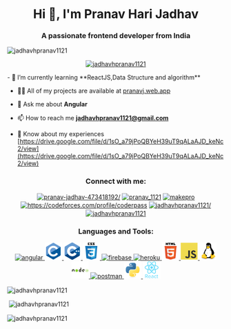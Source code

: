 <h1 align="center">Hi 👋, I'm Pranav Hari Jadhav</h1>
<h3 align="center">A passionate frontend developer from India</h3>

<p align="left"> <img src="https://komarev.com/ghpvc/?username=jadhavhpranav1121&label=Profile%20views&color=0e75b6&style=flat" alt="jadhavhpranav1121" /> </p>

<p align="center"> <a href="https://github.com/ryo-ma/github-profile-trophy"><img src="https://github-profile-trophy.vercel.app/?username=jadhavhpranav1121" alt="jadhavhpranav1121" /></a> </p>
<div style="display:flex:justify-content:center">
- 🌱 I’m currently learning **ReactJS,Data Structure and algorithm**

- 👨‍💻 All of my projects are available at [pranavj.web.app](pranavj.web.app)

- 💬 Ask me about **Angular**

- 📫 How to reach me **jadhavhpranav1121@gmail.com**

- 📄 Know about my experiences [https://drive.google.com/file/d/1sO_a79jPoQBYeH39uT9qALaAJD_keNc2/view](https://drive.google.com/file/d/1sO_a79jPoQBYeH39uT9qALaAJD_keNc2/view)
</div>
<h3 align="center">Connect with me:</h3>
<p align="center">
<a href="https://linkedin.com/in/pranav-jadhav-473418192/" target="blank"><img align="center" src="https://raw.githubusercontent.com/rahuldkjain/github-profile-readme-generator/master/src/images/icons/Social/linked-in-alt.svg" alt="pranav-jadhav-473418192/" height="30" width="40" /></a>
<a href="https://www.codechef.com/users/pranav_1121" target="blank"><img align="center" src="https://cdn.jsdelivr.net/npm/simple-icons@3.1.0/icons/codechef.svg" alt="pranav_1121" height="30" width="40" /></a>
<a href="https://www.hackerrank.com/makepro" target="blank"><img align="center" src="https://raw.githubusercontent.com/rahuldkjain/github-profile-readme-generator/master/src/images/icons/Social/hackerrank.svg" alt="makepro" height="30" width="40" /></a>
<a href="https://codeforces.com/profile/https://codeforces.com/profile/coderpass" target="blank"><img align="center" src="https://raw.githubusercontent.com/rahuldkjain/github-profile-readme-generator/master/src/images/icons/Social/codeforces.svg" alt="https://codeforces.com/profile/coderpass" height="30" width="40" /></a>
<a href="https://www.leetcode.com/jadhavhpranav1121/" target="blank"><img align="center" src="https://raw.githubusercontent.com/rahuldkjain/github-profile-readme-generator/master/src/images/icons/Social/leet-code.svg" alt="jadhavhpranav1121/" height="30" width="40" /></a>
<a href="https://auth.geeksforgeeks.org/user/jadhavhpranav1121" target="blank"><img align="center" src="https://raw.githubusercontent.com/rahuldkjain/github-profile-readme-generator/master/src/images/icons/Social/geeks-for-geeks.svg" alt="jadhavhpranav1121" height="30" width="40" /></a>
</p>

<h3 align="center">Languages and Tools:</h3>
<p align="center"> <a href="https://angular.io" target="_blank" rel="noreferrer"> <img src="https://angular.io/assets/images/logos/angular/angular.svg" alt="angular" width="40" height="40"/> </a> <a href="https://www.cprogramming.com/" target="_blank" rel="noreferrer"> <img src="https://raw.githubusercontent.com/devicons/devicon/master/icons/c/c-original.svg" alt="c" width="40" height="40"/> </a> <a href="https://www.w3schools.com/cpp/" target="_blank" rel="noreferrer"> <img src="https://raw.githubusercontent.com/devicons/devicon/master/icons/cplusplus/cplusplus-original.svg" alt="cplusplus" width="40" height="40"/> </a> <a href="https://www.w3schools.com/css/" target="_blank" rel="noreferrer"> <img src="https://raw.githubusercontent.com/devicons/devicon/master/icons/css3/css3-original-wordmark.svg" alt="css3" width="40" height="40"/> </a> <a href="https://firebase.google.com/" target="_blank" rel="noreferrer"> <img src="https://www.vectorlogo.zone/logos/firebase/firebase-icon.svg" alt="firebase" width="40" height="40"/> </a> <a href="https://heroku.com" target="_blank" rel="noreferrer"> <img src="https://www.vectorlogo.zone/logos/heroku/heroku-icon.svg" alt="heroku" width="40" height="40"/> </a> <a href="https://www.w3.org/html/" target="_blank" rel="noreferrer"> <img src="https://raw.githubusercontent.com/devicons/devicon/master/icons/html5/html5-original-wordmark.svg" alt="html5" width="40" height="40"/> </a> <a href="https://developer.mozilla.org/en-US/docs/Web/JavaScript" target="_blank" rel="noreferrer"> <img src="https://raw.githubusercontent.com/devicons/devicon/master/icons/javascript/javascript-original.svg" alt="javascript" width="40" height="40"/> </a> <a href="https://www.linux.org/" target="_blank" rel="noreferrer"> <img src="https://raw.githubusercontent.com/devicons/devicon/master/icons/linux/linux-original.svg" alt="linux" width="40" height="40"/> </a> <a href="https://nodejs.org" target="_blank" rel="noreferrer"> <img src="https://raw.githubusercontent.com/devicons/devicon/master/icons/nodejs/nodejs-original-wordmark.svg" alt="nodejs" width="40" height="40"/> </a> <a href="https://postman.com" target="_blank" rel="noreferrer"> <img src="https://www.vectorlogo.zone/logos/getpostman/getpostman-icon.svg" alt="postman" width="40" height="40"/> </a> <a href="https://www.python.org" target="_blank" rel="noreferrer"> <img src="https://raw.githubusercontent.com/devicons/devicon/master/icons/python/python-original.svg" alt="python" width="40" height="40"/> </a> <a href="https://reactjs.org/" target="_blank" rel="noreferrer"> <img src="https://raw.githubusercontent.com/devicons/devicon/master/icons/react/react-original-wordmark.svg" alt="react" width="40" height="40"/> </a> </p>

<p><img align="center" src="https://github-readme-stats.vercel.app/api/top-langs?username=jadhavhpranav1121&show_icons=true&locale=en&layout=compact" alt="jadhavhpranav1121" /></p>

<p>&nbsp;<img align="center" src="https://github-readme-stats.vercel.app/api?username=jadhavhpranav1121&show_icons=true&locale=en" alt="jadhavhpranav1121" /></p>

<p><img align="center" src="https://github-readme-streak-stats.herokuapp.com/?user=jadhavhpranav1121&" alt="jadhavhpranav1121" /></p>
